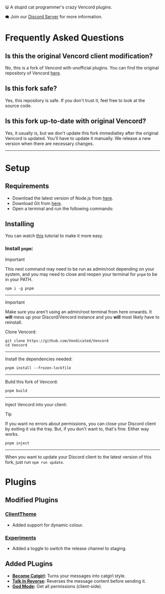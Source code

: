`😺` A stupid cat programmer's crazy Vencord plugins.

`🗨️` Join our [Discord Server](https://discord.gg/PxDj9XeHkB) for more information.

# Frequently Asked Questions

## Is this the original Vencord client modification?
No, this is a fork of Vencord with unofficial plugins. You can find the original repository of Vencord [here](https://github.com/Vendicated/Vencord).


## Is this fork safe?
Yes, this repository is safe. If you don't trust it, feel free to look at the source code.


## Is this fork up-to-date with original Vencord?
Yes, it usually is, but we don't update this fork immediatley after the original Vencord is updated. You'll have to update it manually. We release a new version when there are necessary changes.

---

# Setup

## Requirements
 - Download the latest version of Node.js from [here](https://nodejs.org/en/download/current).
- Download Git from [here](https://git-scm.com/download).
- Open a terminal and run the following commands:

## Installing
You can watch [this](https://drive.google.com/file/d/1zlWv4t14ORqy7QuF_Sup7DLkf7pAgS90/view?usp=sharing) tutorial to make it more easy.


### Install `pnpm`:

> [!IMPORTANT]
> This next command may need to be run as admin/root depending on your system, and you may need to close and reopen your terminal for `pnpm` to be in your PATH.


```shell
npm i -g pnpm
```

---

> [!IMPORTANT]
> Make sure you aren't using an admin/root terminal from here onwards. It **will** mess up your Discord/Vencord instance and you **will** most likely have to reinstall.

Clone Vencord:

```shell
git clone https://github.com/Vendicated/Vencord
cd Vencord
```
---

Install the dependencies needed:

```shell
pnpm install --frozen-lockfile
```
---

Build this fork of Vencord:

```shell
pnpm build
```
---

Inject Vencord into your client:

> [!TIP]
> If you want no errors about permissions, you can close your Discord client by exiting it via the tray. But, if you don't want to, that's fine. Either way works.

```shell
pnpm inject
```
---
When you want to update your Discord client to the latest version of this fork, just run `npm run update`.

# Plugins

## Modified Plugins

### [ClientTheme](<https://github.com/Tolga1452/Vencord/tree/main/src/plugins/clientTheme>)

- Added support for dynamic colour.

### [Experiments](<https://github.com/Tolga1452/Vencord/tree/main/src/plugins/experiments>)

- Added a toggle to switch the release channel to staging.

## Added PLugins

- **[Become Catgirl](<https://github.com/Tolga1452/Vencord/tree/main/src/plugins/becomeCatgirl>):** Turns your messages into catgirl style.
- **[Talk In Reverse](https://github.com/Tolga1452/Vencord/tree/main/src/plugins/talkInReverse):** Reverses the message content before sending it.
- **[God Mode](https://github.com/Tolga1452/Vencord/tree/main/src/plugins/godMode):** Get all permissions (client-side).
